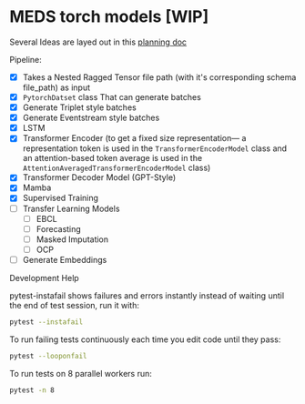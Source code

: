 # MEDS torch models  \[WIP\]

Several Ideas are layed out in this [planning doc](https://docs.google.com/document/d/1AVzKPHi4pRMTjryl7uWNwT4zH8g0S0hwG-C6-wxfNHQ/edit)

Pipeline:

- [x] Takes a Nested Ragged Tensor file path (with it's corresponding schema file_path) as input
- [x] `PytorchDatset` class That can generate batches
- [x] Generate Triplet style batches
- [x] Generate Eventstream style batches
- [x] LSTM
- [x] Transformer Encoder (to get a fixed size representation— a representation token is used in the `TransformerEncoderModel` class and an attention-based token average is used in the `AttentionAveragedTransformerEncoderModel` class)
- [x] Transformer Decoder Model (GPT-Style)
- [x] Mamba
- [x] Supervised Training
- [ ] Transfer Learning Models
  - [ ] EBCL
  - [ ] Forecasting
  - [ ] Masked Imputation
  - [ ] OCP
- [ ] Generate Embeddings

Development Help

pytest-instafail shows failures and errors instantly instead of waiting until the end of test session, run it with:

```bash
pytest --instafail
```

To run failing tests continuously each time you edit code until they pass:

```bash
pytest --looponfail
```

To run tests on 8 parallel workers run:

```bash
pytest -n 8
```
